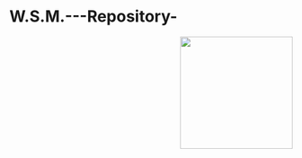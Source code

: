 # W.S.M.---Repository- 

<div align="right">
 <img src="https://media2.giphy.com/media/v1.Y2lkPTc5MGI3NjExZXpyeGdnOWU2ZXNtczdzY2VmZHB4YWxncDBwcjE0OTN1N2g5aDg2eSZlcD12MV9pbnRlcm5hbF9naWZfYnlfaWQmY3Q9Zw/du3J3cXyzhj75IOgvA/giphy.gif" width="200px"/>
